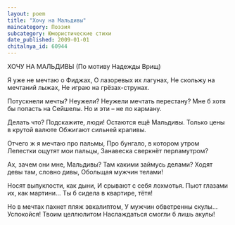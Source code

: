 ```yaml
---
layout: poem
title: "Хочу на Мальдивы"
maincategory: Поэзия
subcategory: Юмористические стихи
date_published: 2009-01-01
chitalnya_id: 60944
---
```




ХОЧУ НА МАЛЬДИВЫ
(По мотиву Надежды Врищ) 

Я уже не мечтаю о Фиджах, 
О лазоревых их лагунах,
Не скольжу на мечтаний лыжах,
Не играю на грёзах-струнах.

Потускнели мечты? Неужели?
Неужели мечтать перестану?
Мне б хотя бы попасть на Сейшелы.
Но и эти – не по карману.

Делать что? Подскажите, люди!
Остаются ещё Мальдивы.
Только цены в крутой валюте
Обжигают сильней крапивы.

Отчего ж я мечтаю про пальмы,
Про бунгало, в котором утром
Лепестки ощутят мои пальцы,
Занавеска сверкнёт перламутром?

Ах, зачем они мне, Мальдивы?
Там какими займусь делами?
Ходят девы там, словно дивы,
Обольщая мужчин телами!

Носят выпуклости, как дыни,
И срывают с себя лохмотья.
Пьют глазами их, как мартини…
Ты б сидела в квартире, тётя!

Но в мечтах пахнет пляж эвкалиптом,
У мужчин обветренны скулы…
Успокойся! Твоим целлюлитом
Наслаждаться смогли б лишь акулы!






